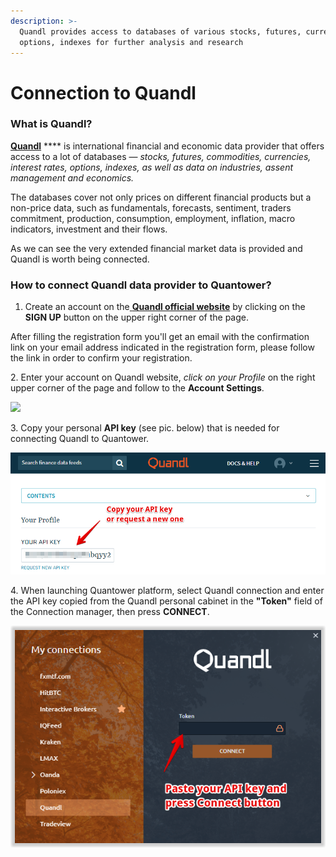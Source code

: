 ```yaml
---
description: >-
  Quandl provides access to databases of various stocks, futures, currencies,
  options, indexes for further analysis and research
---
```


# Connection to Quandl

### **What is Quandl?**

[**Quandl**](https://www.quandl.com) **** is international financial and economic data provider that offers access to a lot of databases — _stocks, futures, commodities, currencies, interest rates, options, indexes, as well as data on industries, assent management and economics._

The databases cover not only prices on different financial products but a non-price data, such as fundamentals, forecasts, sentiment, traders commitment, production, consumption, employment, inflation, macro indicators, investment and their flows.

As we can see the very extended financial market data is provided and Quandl is worth being connected.

### How to connect Quandl data provider to Quantower?

1. Create an account on the[ **Quandl official website**](https://www.quandl.com/sign-up-modal?defaultModal=showSignUp) by clicking on the **SIGN UP** button on the upper right corner of the page.

After filling the registration form you'll get an email with the confirmation link on your email address indicated in the registration form, please follow the link in order to confirm your registration.

&#x20;   2\. Enter your account on Quandl website, _click on your Profile_ on the right upper corner of the page and follow to the **Account Settings**.

![](../.gitbook/assets/quandl\_get-an-api-key.png)

&#x20;   3\. Copy your personal **API key** (see pic. below) that is needed for connecting Quandl to Quantower.

![](../.gitbook/assets/quandl-copy-api-key.png)

&#x20;   4\. When launching Quantower platform, select Quandl connection and enter the API key copied from the Quandl personal cabinet in the **"Token"** field of the Connection manager, then press **CONNECT**.

![](../.gitbook/assets/connect-to-quandl-via-quantower.png)
